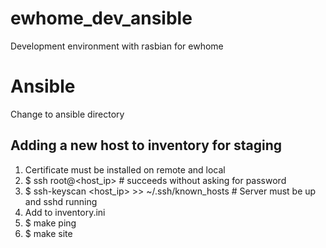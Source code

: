 # ewhome_dev_ansible
Development environment with rasbian for ewhome

# Ansible
Change to ansible directory

## Adding a new host to inventory for staging

1. Certificate must be installed on remote and local
2. $ ssh root@<host_ip> # succeeds without asking for password
3. $ ssh-keyscan <host_ip> >> ~/.ssh/known_hosts # Server must be up and sshd running
4. Add to inventory.ini
5. $ make ping
6. $ make site

